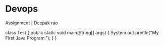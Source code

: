 # Devops
Assignment | Deepak rao


class Test
{
    public static void main(String[] args)
    {
        System.out.println("My First Java Program.");
    }
}
